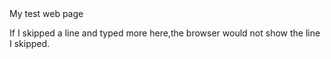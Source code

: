  <body>
 My test web page

 If I skipped a line and typed more
 here,the browser would not show 
 the line I skipped.
 
 </body>

